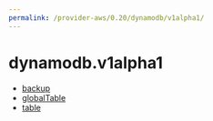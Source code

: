```yaml
---
permalink: /provider-aws/0.20/dynamodb/v1alpha1/
---
```


# dynamodb.v1alpha1



* [backup](backup.md)
* [globalTable](globalTable.md)
* [table](table.md)